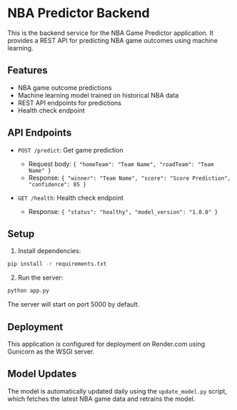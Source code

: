 # NBA Predictor Backend

This is the backend service for the NBA Game Predictor application. It provides a REST API for predicting NBA game outcomes using machine learning.

## Features

- NBA game outcome predictions
- Machine learning model trained on historical NBA data
- REST API endpoints for predictions
- Health check endpoint

## API Endpoints

- `POST /predict`: Get game prediction
  - Request body: `{ "homeTeam": "Team Name", "roadTeam": "Team Name" }`
  - Response: `{ "winner": "Team Name", "score": "Score Prediction", "confidence": 85 }`

- `GET /health`: Health check endpoint
  - Response: `{ "status": "healthy", "model_version": "1.0.0" }`

## Setup

1. Install dependencies:
```bash
pip install -r requirements.txt
```

2. Run the server:
```bash
python app.py
```

The server will start on port 5000 by default.

## Deployment

This application is configured for deployment on Render.com using Gunicorn as the WSGI server.

## Model Updates

The model is automatically updated daily using the `update_model.py` script, which fetches the latest NBA game data and retrains the model. 